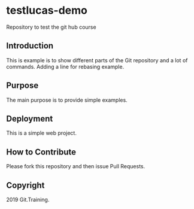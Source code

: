 # testlucas-demo

Repository to test the git hub course

## Introduction

This is example is to show different parts of the Git repository and a lot of commands. Adding a line for rebasing example.

## Purpose

The main purpose is to provide simple examples.

## Deployment

This is a simple web project.

## How to Contribute

Please fork this repository and then issue Pull Requests.

## Copyright

2019 Git.Training.